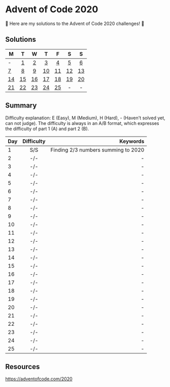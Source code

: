 # Advent of Code 2020
🎄 Here are my solutions to the Advent of Code 2020 challenges! 🎄

## Solutions
| M | T | W | T | F | S | S |
|---|:---:|:---:|:---:|:---:|:---:|:---:|
| - | [1](/2020/Day-1) | [2](/2020/Day-2) | [3](/2020/Day-3) | [4](/2020/Day-4) | [5](/2020/Day-5) | [6](/2020/Day-6) |
| [7](/2020/Day-7) | [8](/2020/Day-8) | [9](/2020/Day-9) | [10](/2020/Day-10) | [11](/2020/Day-11) | [12](/2020/Day-12) | [13](/2020/Day-13) |
| [14](/2020/Day-14) | [15](/2020/Day-15) | [16](/2020/Day-16) | [17](/2020/Day-17) | [18](/2020/Day-18) | [19](/2020/Day-19) | [20](/2020/Day-20) |
| [21](/2020/Day-21) | [22](/2020/Day-22) | [23](/2020/Day-23) | [24](/2020/Day-24) | [25](/2020/Day-25) | - | - |

## Summary
Difficulty explanation: E (Easy), M (Medium), H (Hard), - (Haven't solved yet, can not judge). The difficulty is always in an A/B format, which expresses the difficulty of part 1 (A) and part 2 (B).

| Day | Difficulty | Keywords |
| --- |:--------:| -------------------------------:|
|  1  |   S/S    | Finding 2/3 numbers summing to 2020 |
|  2  |   -/-    | - |
|  3  |   -/-    | - |
|  4  |   -/-    | - |
|  5  |   -/-    | - |
|  6  |   -/-    | - |
|  7  |   -/-    | - |
|  8  |   -/-    | - |
|  9  |   -/-    | - |
| 10  |   -/-    | - |
| 11  |   -/-    | - |
| 12  |   -/-    | - |
| 13  |   -/-    | - |
| 14  |   -/-    | - |
| 15  |   -/-    | - |
| 16  |   -/-    | - |
| 17  |   -/-    | - |
| 18  |   -/-    | - |
| 19  |   -/-    | - |
| 20  |   -/-    | - |
| 21  |   -/-    | - |
| 22  |   -/-    | - |
| 23  |   -/-    | - |
| 24  |   -/-    | - |
| 25  |   -/-    | - |

## Resources
https://adventofcode.com/2020